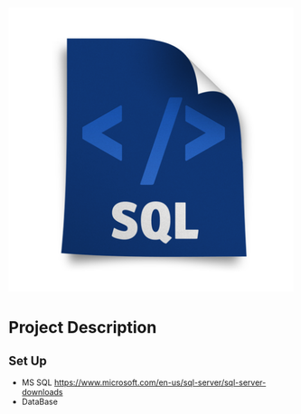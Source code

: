 # <p align="center"> ![alt text](https://github.com/Dimitrov-S-Dev-Python/Sales_Analysis_PBI/blob/master/sql.png) <p>
# Project Description
## Set Up
- MS SQL https://www.microsoft.com/en-us/sql-server/sql-server-downloads
- DataBase 